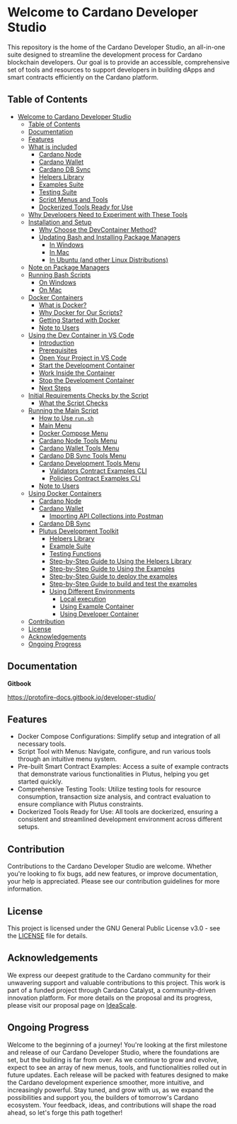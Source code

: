 # Welcome to Cardano Developer Studio
This repository is the home of the Cardano Developer Studio, an all-in-one suite designed to streamline the development process for Cardano blockchain developers. Our goal is to provide an accessible, comprehensive set of tools and resources to support developers in building dApps and smart contracts efficiently on the Cardano platform.

## Table of Contents
- [Welcome to Cardano Developer Studio](#welcome-to-cardano-developer-studio)
   - [Table of Contents](#table-of-contents)
   - [Documentation](#documentation)
   - [Features](#features)
   - [What is included](./docs/README_INCLUDED.md#what-is-included)
      - [Cardano Node](./docs/README_INCLUDED.md#cardano-node)
      - [Cardano Wallet](./docs/README_INCLUDED.md#cardano-wallet)
      - [Cardano DB Sync](./docs/README_INCLUDED.md#cardano-db-sync)
      - [Helpers Library](./docs/README_INCLUDED.md#helpers-library)
      - [Examples Suite](./docs/README_INCLUDED.md#example-suite)
      - [Testing Suite](./docs/README_INCLUDED.md#testing-suite)
      - [Script Menus and Tools](./docs/README_INCLUDED.md#script-menus-and-tools)
      - [Dockerized Tools Ready for Use](./docs/README_INCLUDED.md#dockerized-tools-ready-for-use)
   - [Why Developers Need to Experiment with These Tools](./docs/README_INCLUDED.md#why-developers-need-to-experiment-with-these-tools)
   - [Installation and Setup](./docs/README_INSTALLATION.md)
      - [Why Choose the DevContainer Method?](./docs/README_INSTALLATION.md#why-choose-the-devcontainer-method)
      - [Updating Bash and Installing Package Managers](./docs/README_INSTALLATION.md#updating-bash-and-installing-package-managers)
         - [In Windows](./docs/README_INSTALLATION.md#in-windows)
         - [In Mac](./docs/README_INSTALLATION.md#in-mac)
         - [In Ubuntu (and other Linux Distributions)](./docs/README_INSTALLATION.md#in-ubuntu-and-other-linux-distributions)
   - [Note on Package Managers](./docs/README_INSTALLATION.md#note-on-package-managers)
   - [Running Bash Scripts](./docs/README_INSTALLATION.md#running-bash-scripts)
      - [On Windows](./docs/README_INSTALLATION.md#on-windows)
      - [On Mac](./docs/README_INSTALLATION.md#on-mac)
   - [Docker Containers](./docs/README_DOCKER.md)
      - [What is Docker?](./docs/README_DOCKER.md#what-is-docker)
      - [Why Docker for Our Scripts?](./docs/README_DOCKER.md#why-docker-for-our-scripts)
      - [Getting Started with Docker](./docs/README_DOCKER.md#getting-started-with-docker)
      - [Note to Users](./docs/README_DOCKER.md#note-to-users)
   - [Using the Dev Container in VS Code](./docs/README_VSCODE.md)
      - [Introduction](./docs/README_VSCODE.md#introduction)
      - [Prerequisites](./docs/README_VSCODE.md#prerequisites)
      - [Open Your Project in VS Code](./docs/README_VSCODE.md#open-your-project-in-vs-code)
      - [Start the Development Container](./docs/README_VSCODE.md#start-the-development-container)
      - [Work Inside the Container](./docs/README_VSCODE.md#work-inside-the-container)
      - [Stop the Development Container](./docs/README_VSCODE.md#stop-the-development-container)
      - [Next Steps](./docs/README_VSCODE.md#next-steps)
   - [Initial Requirements Checks by the Script](./docs/README_VSCODE.md#initial-requirements-checks-by-the-script)
      - [What the Script Checks](./docs/README_VSCODE.md#what-the-script-checks)
   - [Running the Main Script](./docs/README_SCRIPT.md)
      - [How to Use `run.sh`](./docs/README_SCRIPT.md#how-to-use-runsh)
      - [Main Menu](./docs/README_SCRIPT.md#main-menu)
      - [Docker Compose Menu](./docs/README_SCRIPT.md#docker-compose-menu)
      - [Cardano Node Tools Menu](./docs/README_SCRIPT.md#cardano-node-tools-menu)
      - [Cardano Wallet Tools Menu](./docs/README_SCRIPT.md#cardano-wallet-tools-menu)
      - [Cardano DB Sync Tools Menu](./docs/README_SCRIPT.md#cardano-db-sync-tools-menu)
      - [Cardano Development Tools Menu](./docs/README_SCRIPT.md#cardano-development-tools-menu)
         - [Validators Contract Examples CLI](./docs/README_SCRIPT.md#validators-contract-examples-cli)
         - [Policies Contract Examples CLI](./docs/README_SCRIPT.md#policies-contract-examples-cli)
      - [Note to Users](./docs/README_SCRIPT.md#note-to-users-1)
   - [Using Docker Containers](./docs/README_CONTAINERS.md)
      - [Cardano Node](./docs/README_CONTAINERS.md#cardano-node)
      - [Cardano Wallet](./docs/README_CONTAINERS.md#cardano-wallet)
         - [Importing API Collections into Postman](./docs/README_CONTAINERS.md#importing-api-collections-into-postman)
      - [Cardano DB Sync](./docs/README_CONTAINERS.md#cardano-db-sync) 
      - [Plutus Development Toolkit](./docs/README_CONTAINERS.md#plutus-development-toolkit)
         - [Helpers Library](./docs/README_CONTAINERS.md#helpers-library)
         - [Example Suite](./docs/README_CONTAINERS.md#example-suite)
         - [Testing Functions](./docs/README_CONTAINERS.md#testing-functions)
         - [Step-by-Step Guide to Using the Helpers Library](./docs/README_CONTAINERS.md#step-by-step-guide-to-using-the-helpers-library)
         - [Step-by-Step Guide to Using the Examples](./docs/README_CONTAINERS.md#step-by-step-guide-to-using-the-examples)
         - [Step-by-Step Guide to deploy the examples](./docs/README_CONTAINERS.md#step-by-step-guide-to-deploy-the-examples)
         - [Step-by-Step Guide to build and test the examples](./docs/README_CONTAINERS.md#step-by-step-guide-to-build-and-test-the-examples)
         - [Using Different Environments](./docs/README_CONTAINERS.md#using-different-environments)
            - [Local execution](./docs/README_CONTAINERS.md#local-execution)
            - [Using Example Container](./docs/README_CONTAINERS.md#using-example-container)
            - [Using Developer Container](./docs/README_CONTAINERS.md#using-developer-container)
   - [Contribution](#contribution)
   - [License](#license)
   - [Acknowledgements](#acknowledgements)
   - [Ongoing Progress](#ongoing-progress)

## Documentation
**Gitbook**

https://protofire-docs.gitbook.io/developer-studio/

## Features

- Docker Compose Configurations: Simplify setup and integration of all necessary tools.
- Script Tool with Menus: Navigate, configure, and run various tools through an intuitive menu system.
- Pre-built Smart Contract Examples: Access a suite of example contracts that demonstrate various functionalities in Plutus, helping you get started quickly.
- Comprehensive Testing Tools: Utilize testing tools for resource consumption, transaction size analysis, and contract evaluation to ensure compliance with Plutus constraints.
- Dockerized Tools Ready for Use: All tools are dockerized, ensuring a consistent and streamlined development environment across different setups.

## Contribution

Contributions to the Cardano Developer Studio are welcome. Whether you're looking to fix bugs, add new features, or improve documentation, your help is appreciated. Please see our contribution guidelines for more information.

## License

This project is licensed under the GNU General Public License v3.0 - see the [LICENSE](LICENSE) file for details.

## Acknowledgements

We express our deepest gratitude to the Cardano community for their unwavering support and valuable contributions to this project. This work is part of a funded project through Cardano Catalyst, a community-driven innovation platform. For more details on the proposal and its progress, please visit our proposal page on [IdeaScale](https://cardano.ideascale.com/c/idea/110047).

## Ongoing Progress

Welcome to the beginning of a journey! You're looking at the first milestone and release of our Cardano Developer Studio, where the foundations are set, but the building is far from over. As we continue to grow and evolve, expect to see an array of new menus, tools, and functionalities rolled out in future updates. Each release will be packed with features designed to make the Cardano development experience smoother, more intuitive, and increasingly powerful. Stay tuned, and grow with us, as we expand the possibilities and support you, the builders of tomorrow's Cardano ecosystem. Your feedback, ideas, and contributions will shape the road ahead, so let's forge this path together!
